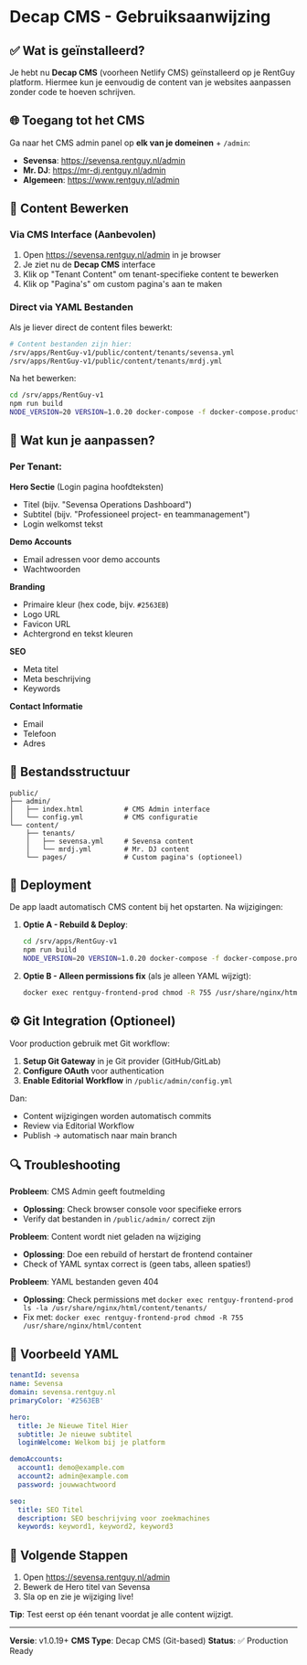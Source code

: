 # Decap CMS - Gebruiksaanwijzing

## ✅ Wat is geïnstalleerd?

Je hebt nu **Decap CMS** (voorheen Netlify CMS) geïnstalleerd op je RentGuy platform. Hiermee kun je eenvoudig de content van je websites aanpassen zonder code te hoeven schrijven.

## 🌐 Toegang tot het CMS

Ga naar het CMS admin panel op **elk van je domeinen** + `/admin`:

- **Sevensa**: https://sevensa.rentguy.nl/admin
- **Mr. DJ**: https://mr-dj.rentguy.nl/admin
- **Algemeen**: https://www.rentguy.nl/admin

## 📝 Content Bewerken

### Via CMS Interface (Aanbevolen)

1. Open https://sevensa.rentguy.nl/admin in je browser
2. Je ziet nu de **Decap CMS** interface
3. Klik op "Tenant Content" om tenant-specifieke content te bewerken
4. Klik op "Pagina's" om custom pagina's aan te maken

### Direct via YAML Bestanden

Als je liever direct de content files bewerkt:

```bash
# Content bestanden zijn hier:
/srv/apps/RentGuy-v1/public/content/tenants/sevensa.yml
/srv/apps/RentGuy-v1/public/content/tenants/mrdj.yml
```

Na het bewerken:
```bash
cd /srv/apps/RentGuy-v1
npm run build
NODE_VERSION=20 VERSION=1.0.20 docker-compose -f docker-compose.production.yml up -d --build rentguy-frontend
```

## 🎨 Wat kun je aanpassen?

### Per Tenant:

**Hero Sectie** (Login pagina hoofdteksten)
- Titel (bijv. "Sevensa Operations Dashboard")
- Subtitel (bijv. "Professioneel project- en teammanagement")
- Login welkomst tekst

**Demo Accounts**
- Email adressen voor demo accounts
- Wachtwoorden

**Branding**
- Primaire kleur (hex code, bijv. `#2563EB`)
- Logo URL
- Favicon URL
- Achtergrond en tekst kleuren

**SEO**
- Meta titel
- Meta beschrijving
- Keywords

**Contact Informatie**
- Email
- Telefoon
- Adres

## 📂 Bestandsstructuur

```
public/
├── admin/
│   ├── index.html          # CMS Admin interface
│   └── config.yml          # CMS configuratie
└── content/
    ├── tenants/
    │   ├── sevensa.yml     # Sevensa content
    │   └── mrdj.yml        # Mr. DJ content
    └── pages/              # Custom pagina's (optioneel)
```

## 🚀 Deployment

De app laadt automatisch CMS content bij het opstarten. Na wijzigingen:

1. **Optie A - Rebuild & Deploy**:
   ```bash
   cd /srv/apps/RentGuy-v1
   npm run build
   NODE_VERSION=20 VERSION=1.0.20 docker-compose -f docker-compose.production.yml up -d --build rentguy-frontend
   ```

2. **Optie B - Alleen permissions fix** (als je alleen YAML wijzigt):
   ```bash
   docker exec rentguy-frontend-prod chmod -R 755 /usr/share/nginx/html/content
   ```

## ⚙️ Git Integration (Optioneel)

Voor production gebruik met Git workflow:

1. **Setup Git Gateway** in je Git provider (GitHub/GitLab)
2. **Configure OAuth** voor authentication
3. **Enable Editorial Workflow** in `/public/admin/config.yml`

Dan:
- Content wijzigingen worden automatisch commits
- Review via Editorial Workflow
- Publish → automatisch naar main branch

## 🔍 Troubleshooting

**Probleem**: CMS Admin geeft foutmelding
- **Oplossing**: Check browser console voor specifieke errors
- Verify dat bestanden in `/public/admin/` correct zijn

**Probleem**: Content wordt niet geladen na wijziging
- **Oplossing**: Doe een rebuild of herstart de frontend container
- Check of YAML syntax correct is (geen tabs, alleen spaties!)

**Probleem**: YAML bestanden geven 404
- **Oplossing**: Check permissions met `docker exec rentguy-frontend-prod ls -la /usr/share/nginx/html/content/tenants/`
- Fix met: `docker exec rentguy-frontend-prod chmod -R 755 /usr/share/nginx/html/content`

## 📖 Voorbeeld YAML

```yaml
tenantId: sevensa
name: Sevensa
domain: sevensa.rentguy.nl
primaryColor: '#2563EB'

hero:
  title: Je Nieuwe Titel Hier
  subtitle: Je nieuwe subtitel
  loginWelcome: Welkom bij je platform

demoAccounts:
  account1: demo@example.com
  account2: admin@example.com
  password: jouwwachtwoord

seo:
  title: SEO Titel
  description: SEO beschrijving voor zoekmachines
  keywords: keyword1, keyword2, keyword3
```

## 🎯 Volgende Stappen

1. Open https://sevensa.rentguy.nl/admin
2. Bewerk de Hero titel van Sevensa
3. Sla op en zie je wijziging live!

**Tip**: Test eerst op één tenant voordat je alle content wijzigt.

---

**Versie**: v1.0.19+
**CMS Type**: Decap CMS (Git-based)
**Status**: ✅ Production Ready
